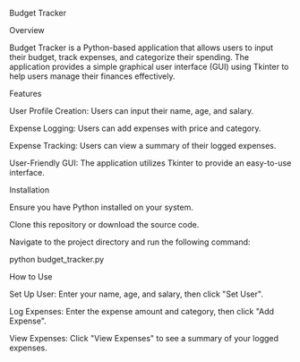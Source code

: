 Budget Tracker

Overview

Budget Tracker is a Python-based application that allows users to input their budget, track expenses, and categorize their spending. The application provides a simple graphical user interface (GUI) using Tkinter to help users manage their finances effectively.

Features

User Profile Creation: Users can input their name, age, and salary.

Expense Logging: Users can add expenses with price and category.

Expense Tracking: Users can view a summary of their logged expenses.

User-Friendly GUI: The application utilizes Tkinter to provide an easy-to-use interface.



Installation

Ensure you have Python installed on your system.

Clone this repository or download the source code.

Navigate to the project directory and run the following command:

python budget_tracker.py

How to Use

Set Up User: Enter your name, age, and salary, then click "Set User".

Log Expenses: Enter the expense amount and category, then click "Add Expense".

View Expenses: Click "View Expenses" to see a summary of your logged expenses.


